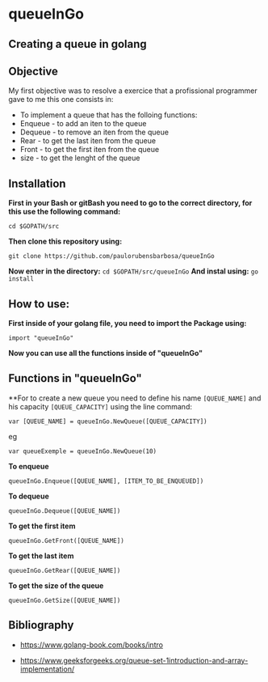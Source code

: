 # queueInGo
## Creating a queue in golang

## Objective
My first objective was to resolve a exercice that a profissional programmer gave to me
this one consists in: 

- To implement a queue that has the folloing functions:  
- Enqueue -  to add an iten to the queue 
- Dequeue - to remove an iten from the queue
- Rear - to get the last iten from the queue
- Front - to get the first iten from the queue
- size - to get the lenght of the queue

## Installation

  **First in your Bash or gitBash you need to go to the correct directory, for this use the following command:**
  
  ``` cd $GOPATH/src ```
  
  **Then clone this repository using:**
  
  ``` git clone https://github.com/paulorubensbarbosa/queueInGo ```
  
  **Now enter in the directory:**
    ```cd $GOPATH/src/queueInGo```
  **And instal using:**
    ```go install```
  
## How to use:
  
  **First inside of your golang file, you need to import the Package using:**
  
  ```import "queueInGo"```
  
  **Now you can use all the functions inside of "queueInGo"**
  
## Functions in "queueInGo"

  **For to create a new queue you need to define his name ``[QUEUE_NAME]`` and his capacity ``[QUEUE_CAPACITY]`` using the line command:
  
  ```var [QUEUE_NAME] = queueInGo.NewQueue([QUEUE_CAPACITY])```
  
  eg
  
  ```var queueExemple = queueInGo.NewQueue(10)```
  
  **To enqueue**
  
  ```queueInGo.Enqueue([QUEUE_NAME], [ITEM_TO_BE_ENQUEUED])```
  
  **To dequeue**
  
  ```queueInGo.Dequeue([QUEUE_NAME])```
  
  **To get the first item**
  
  ```queueInGo.GetFront([QUEUE_NAME])```
  
  **To get the last item**
  
  ```queueInGo.GetRear([QUEUE_NAME])```
  
  **To get the size of the queue**
  
  ```queueInGo.GetSize([QUEUE_NAME])```

## Bibliography

- https://www.golang-book.com/books/intro

- https://www.geeksforgeeks.org/queue-set-1introduction-and-array-implementation/
